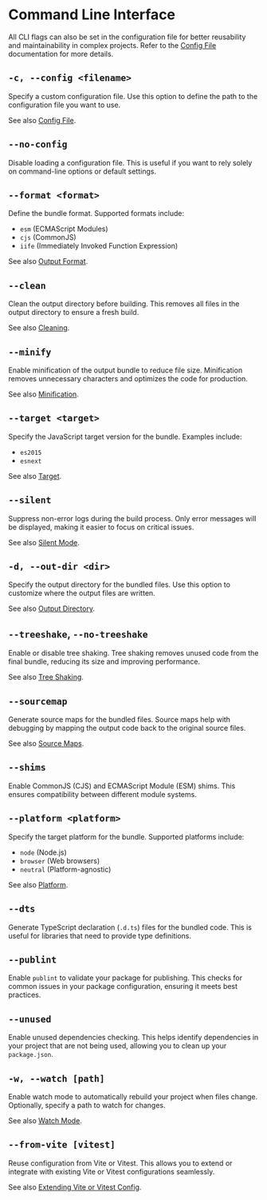 # Command Line Interface

All CLI flags can also be set in the configuration file for better reusability and maintainability in complex projects. Refer to the [Config File](../guide/config-file.md) documentation for more details.

## `-c, --config <filename>`

Specify a custom configuration file. Use this option to define the path to the configuration file you want to use.

See also [Config File](../guide/config-file.md).

## `--no-config`

Disable loading a configuration file. This is useful if you want to rely solely on command-line options or default settings.

## `--format <format>`

Define the bundle format. Supported formats include:

- `esm` (ECMAScript Modules)
- `cjs` (CommonJS)
- `iife` (Immediately Invoked Function Expression)

See also [Output Format](../guide/output-format.md).

## `--clean`

Clean the output directory before building. This removes all files in the output directory to ensure a fresh build.

See also [Cleaning](../guide/cleaning.md).

## `--minify`

Enable minification of the output bundle to reduce file size. Minification removes unnecessary characters and optimizes the code for production.

See also [Minification](../guide/minification.md).

## `--target <target>`

Specify the JavaScript target version for the bundle. Examples include:

- `es2015`
- `esnext`

See also [Target](../guide/target.md).

## `--silent`

Suppress non-error logs during the build process. Only error messages will be displayed, making it easier to focus on critical issues.

See also [Silent Mode](../guide/silent-mode.md).

## `-d, --out-dir <dir>`

Specify the output directory for the bundled files. Use this option to customize where the output files are written.

See also [Output Directory](../guide/output-directory.md).

## `--treeshake`, `--no-treeshake`

Enable or disable tree shaking. Tree shaking removes unused code from the final bundle, reducing its size and improving performance.

See also [Tree Shaking](../guide/tree-shaking.md).

## `--sourcemap`

Generate source maps for the bundled files. Source maps help with debugging by mapping the output code back to the original source files.

See also [Source Maps](../guide/sourcemap.md).

## `--shims`

Enable CommonJS (CJS) and ECMAScript Module (ESM) shims. This ensures compatibility between different module systems.

## `--platform <platform>`

Specify the target platform for the bundle. Supported platforms include:

- `node` (Node.js)
- `browser` (Web browsers)
- `neutral` (Platform-agnostic)

See also [Platform](../guide/platform.md).

## `--dts`

Generate TypeScript declaration (`.d.ts`) files for the bundled code. This is useful for libraries that need to provide type definitions.

## `--publint`

Enable `publint` to validate your package for publishing. This checks for common issues in your package configuration, ensuring it meets best practices.

## `--unused`

Enable unused dependencies checking. This helps identify dependencies in your project that are not being used, allowing you to clean up your `package.json`.

## `-w, --watch [path]`

Enable watch mode to automatically rebuild your project when files change. Optionally, specify a path to watch for changes.

See also [Watch Mode](../guide/watch-mode.md).

## `--from-vite [vitest]`

Reuse configuration from Vite or Vitest. This allows you to extend or integrate with existing Vite or Vitest configurations seamlessly.

See also [Extending Vite or Vitest Config](../guide/config-file.md#extending-vite-or-vitest-config-experimental).

